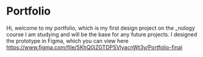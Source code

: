 # Portfolio
Hi, welcome to my portfolio, which is my first design project on the _nology course I am studying and will be the base for any future projects. I designed the prototype in Figma, which you can view here https://www.figma.com/file/5KhQ0iZGTDPSVlyacnWt3y/Portfolio-final 
